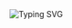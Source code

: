 <img src="https://readme-typing-svg.demolab.com?font=Fira+Code&weight=600&size=26&pause=1000&center=true&width=435&lines=Alfredo+Puentes" alt="Typing SVG" />
